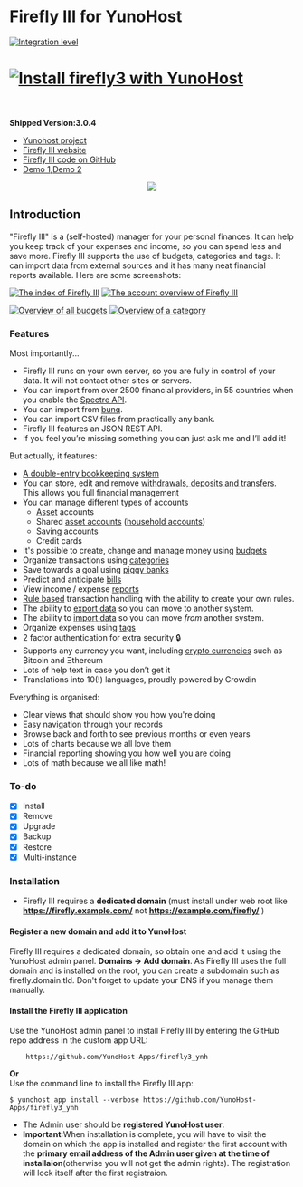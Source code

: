 # Firefly III for YunoHost

[![Integration level](https://dash.yunohost.org/integration/firefly3.svg)](https://ci-apps.yunohost.org/jenkins/job/firefly3%20%28Community%29/lastBuild/consoleFull)  

[![Install firefly3 with YunoHost](https://install-app.yunohost.org/install-with-yunohost.png)](https://install-app.yunohost.org/?app=firefly3)<br><br>
=======

**Shipped Version:3.0.4**


- [Yunohost project](https://yunohost.org)
- [Firefly III website](https://firefly-iii.org/)
- [Firefly III code on GitHub](https://github.com/firefly-iii/firefly-iii)
- [Demo 1](https://demo.firefly-iii.org/login),[Demo 2](http://www.softaculous.com/softaculous/demos/Firefly_III)

<p align="center"><img src="https://firefly-iii.org/static/img/logo-small-new.png"></p>

## Introduction
"Firefly III" is a (self-hosted) manager for your personal finances. It can help you keep track of your expenses and income, so you can spend less and save more. Firefly III supports the use of budgets, categories and tags. It can import data from external sources and it has many neat financial reports available. Here are some screenshots:

[![The index of Firefly III](https://firefly-iii.org/static/screenshots/4.7.4/tiny/index.png)](https://firefly-iii.org/static/screenshots/4.7.4/index.png) [![The account overview of Firefly III](https://firefly-iii.org/static/screenshots/4.7.4/tiny/account.png)](https://firefly-iii.org/static/screenshots/4.7.4/account.png)

[![Overview of all budgets](https://firefly-iii.org/static/screenshots/4.7.4/tiny/budget.png)](https://firefly-iii.org/static/screenshots/4.7.4/budget.png) [![Overview of a category](https://firefly-iii.org/static/screenshots/4.7.4/tiny/category.png)](https://firefly-iii.org/static/screenshots/4.7.4/category.png)

### Features
Most importantly...

* Firefly III runs on your own server, so you are fully in control of your data. It will not contact other sites or servers.
* You can import from over 2500 financial providers, in 55 countries when you enable the [Spectre API](http://firefly-iii.readthedocs.io/en/latest/import/spectre.html).
* You can import from [bunq](https://www.bunq.com/).
* You can import CSV files from practically any bank.
* Firefly III features an JSON REST API.
* If you feel you’re missing something you can just ask me and I’ll add it!

But actually, it features:

* [A double-entry bookkeeping system](http://firefly-iii.readthedocs.io/en/latest/concepts/transactions.html)
* You can store, edit and remove [withdrawals, deposits and transfers](http://firefly-iii.readthedocs.io/en/latest/concepts/transactions.html). This allows you full financial management
* You can manage different types of accounts
  * [Asset](http://firefly-iii.readthedocs.io/en/latest/concepts/accounts.html) accounts
  * Shared [asset accounts](http://firefly-iii.readthedocs.io/en/latest/concepts/accounts.html) ([household accounts](http://firefly-iii.readthedocs.io/en/latest/concepts/accounts.html))
  * Saving accounts
  * Credit cards
* It's possible to create, change and manage money using [budgets](http://firefly-iii.readthedocs.io/en/latest/concepts/budgets.html)
* Organize transactions using [categories](http://firefly-iii.readthedocs.io/en/latest/concepts/categories.html)
* Save towards a goal using [piggy banks](http://firefly-iii.readthedocs.io/en/latest/advanced/piggies.html)
* Predict and anticipate [bills](http://firefly-iii.readthedocs.io/en/latest/advanced/bills.html)
* View income / expense [reports](http://firefly-iii.readthedocs.io/en/latest/advanced/reports.html)
* [Rule based](http://firefly-iii.readthedocs.io/en/latest/advanced/rules.html) transaction handling with the ability to create your own rules.
* The ability to [export data](http://firefly-iii.readthedocs.io/en/latest/import/export.html) so you can move to another system.
* The ability to [import data](http://firefly-iii.readthedocs.io/en/latest/import/csv.html) so you can move _from_ another system.
* Organize expenses using [tags](http://firefly-iii.readthedocs.io/en/latest/concepts/tags.html)
* 2 factor authentication for extra security 🔒
* Supports any currency you want, including [crypto currencies](http://firefly-iii.readthedocs.io/en/latest/concepts/currencies.html) such as ₿itcoin  and Ξthereum
* Lots of help text in case you don’t get it
* Translations into 10(!) languages, proudly powered by Crowdin

Everything is organised:

* Clear views that should show you how you're doing
* Easy navigation through your records
* Browse back and forth to see previous months or even years
* Lots of charts because we all love them
* Financial reporting showing you how well you are doing
* Lots of math because we all like math!

### To-do
- [x] Install
- [x] Remove
- [X] Upgrade
- [X] Backup
- [X] Restore
- [X] Multi-instance

### Installation

- Firefly III requires a **dedicated domain** (must install under web root like **https://firefly.example.com/** not **https://example.com/firefly/** )

#### Register a new domain and add it to YunoHost
 Firefly III requires a dedicated domain, so obtain one and add it using the YunoHost admin panel. **Domains -> Add domain**. As Firefly III uses the full domain and is installed on the root, you can create a subdomain such as firefly.domain.tld. Don't forget to update your DNS if you manage them manually.
 
 #### Install the Firefly III application
Use the YunoHost admin panel to install Firefly III by entering the GitHub repo address in the custom app URL:

		https://github.com/YunoHost-Apps/firefly3_ynh
 **Or**<br>
Use the command line to install the Firefly III app:
    
    $ yunohost app install --verbose https://github.com/YunoHost-Apps/firefly3_ynh

- The Admin user should be **registered YunoHost user**.
- **Important**:When installation is complete, you will have to visit the domain on which the app is installed and register the first account with the **primary email address of the Admin user given at the time of installaion**(otherwise you will not get the admin rights). The registration will lock itself after the first registraion.
